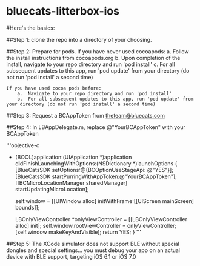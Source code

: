 bluecats-litterbox-ios
======================
#Here's the basics:


##Step 1:  clone the repo into a directory of your choosing.

##Step 2:  Prepare for pods.
    If you have never used cocoapods:
        a.  Follow the install instructions from cocoapods.org
        b.  Upon completion of the install, navigate to your repo directory and run 'pod install'
        c.  For all subsequent updates to this app, run 'pod update' from your directory (do not run 'pod install' a second time)
        
        
    If you have used cocoa pods before:
        a.  Navigate to your repo directory and run 'pod install'
        b.  For all subsequent updates to this app, run 'pod update' from your directory (do not run 'pod install' a second time)


##Step 3:  Request a BCAppToken from theteam@bluecats.com

##Step 4:  In  LBAppDelegate.m, replace @"YourBCAppToken" with your BCAppToken

'''objective-c
- (BOOL)application:(UIApplication *)application didFinishLaunchingWithOptions:(NSDictionary *)launchOptions
{
    [BlueCatsSDK setOptions:@{BCOptionUseStageApi: @"YES"}];
    [BlueCatsSDK startPurringWithAppToken:@"YourBCAppToken"];
    [[BCMicroLocationManager sharedManager] startUpdatingMicroLocation];
    
    self.window = [[UIWindow alloc] initWithFrame:[[UIScreen mainScreen] bounds]];

    LBOnlyViewController *onlyViewController = [[LBOnlyViewController alloc] init];
    self.window.rootViewController = onlyViewController;
    [self.window makeKeyAndVisible];
    return YES;
}
'''


##Step 5:  The XCode simulator does not support BLE without special dongles and special settings...   you must debug your app on an actual device with BLE support, targeting iOS 6.1 or iOS 7.0
